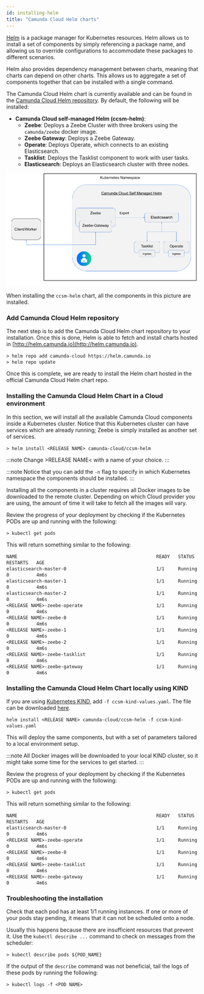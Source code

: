 ```yaml
---
id: installing-helm
title: "Camunda Cloud Helm charts"
---
```


[Helm](https://github.com/helm/helm) is a package manager for Kubernetes resources. Helm allows us to install a set of components by simply referencing a package name, and allowing us to override configurations to accommodate these packages to different scenarios.

Helm also provides dependency management between charts, meaning that charts can depend on other charts. This allows us to aggregate a set of components together that can be installed with a single command. 

The Camunda Cloud Helm chart is currently available and can be found in the [Camunda Cloud Helm repository](https://github.com/camunda-community-hub/camunda-cloud-helm). By default, the following will be installed:

- **Camunda Cloud self-managed Helm (ccsm-helm)**:  
  - **Zeebe**: Deploys a Zeebe Cluster with three brokers using the `camunda/zeebe` docker image.
  - **Zeebe Gateway**: Deploys a Zeebe Gateway.
  - **Operate**: Deploys Operate, which connects to an existing Elasticsearch.
  - **Tasklist**: Deploys the Tasklist component to work with user tasks.
  - **Elasticsearch**: Deploys an Elasticsearch cluster with three nodes.
  
![Charts](assets/ccsm-helm-charts.png)

When installing the `ccsm-helm` chart, all the components in this picture are installed. 

### Add Camunda Cloud Helm repository

The next step is to add the Camunda Cloud Helm chart repository to your installation. Once this is done, Helm is able to fetch and install charts hosted in [http://helm.camunda.io](http://helm.camunda.io).

```
> helm repo add camunda-cloud https://helm.camunda.io
> helm repo update
```

Once this is complete, we are ready to install the Helm chart hosted in the official Camunda Cloud Helm chart repo. 

### Installing the Camunda Cloud Helm Chart in a Cloud environment

In this section, we will install all the available Camunda Cloud components inside a Kubernetes cluster. Notice that this Kubernetes cluster can have services which are already running; Zeebe is simply installed as another set of services. 

```
> helm install <RELEASE NAME> camunda-cloud/ccsm-helm
```

:::note
Change &gt;RELEASE NAME&lt; with a name of your choice.
:::

:::note
Notice that you can add the `-n` flag to specify in which Kubernetes namespace the components should be installed.
:::

Installing all the components in a cluster requires all Docker images to be downloaded to the remote cluster. Depending on which Cloud provider you are using, the amount of time it will take to fetch all the images will vary. 


Review the progress of your deployment by checking if the Kubernetes PODs are up and running with the following:

```
> kubectl get pods
```

This will return something similar to the following:

```
NAME                                                   READY   STATUS    RESTARTS   AGE
elasticsearch-master-0                                 1/1     Running   0          4m6s
elasticsearch-master-1                                 1/1     Running   0          4m6s
elasticsearch-master-2                                 1/1     Running   0          4m6s
<RELEASE NAME>-zeebe-operate                           1/1     Running   0          4m6s
<RELEASE NAME>-zeebe-0                                 1/1     Running   0          4m6s
<RELEASE NAME>-zeebe-1                                 1/1     Running   0          4m6s
<RELEASE NAME>-zeebe-2                                 1/1     Running   0          4m6s
<RELEASE NAME>-zeebe-tasklist                          1/1     Running   0          4m6s
<RELEASE NAME>-zeebe-gateway                           1/1     Running   0          4m6s
```

### Installing the Camunda Cloud Helm Chart locally using KIND

If you are using [Kubernetes KIND](https://github.com/kubernetes-sigs/kind), add `-f ccsm-kind-values.yaml`. The file can be downloaded [here](https://github.com/camunda-community-hub/camunda-cloud-helm/blob/main/kind/ccsm-kind-values.yaml).

```
helm install <RELEASE NAME> camunda-cloud/ccsm-helm -f ccsm-kind-values.yaml
```

This will deploy the same components, but with a set of parameters tailored to a local environment setup.

:::note
All Docker images will be downloaded to your local KIND cluster, so it might take some time for the services to get started.
:::

Review the progress of your deployment by checking if the Kubernetes PODs are up and running with the following:

```
> kubectl get pods
```

This will return something similar to the following:

```
NAME                                                   READY   STATUS    RESTARTS   AGE
elasticsearch-master-0                                 1/1     Running   0          4m6s
<RELEASE NAME>-zeebe-operate                           1/1     Running   0          4m6s
<RELEASE NAME>-zeebe-0                                 1/1     Running   0          4m6s
<RELEASE NAME>-zeebe-tasklist                          1/1     Running   0          4m6s
<RELEASE NAME>-zeebe-gateway                           1/1     Running   0          4m6s
```

### Troubleshooting the installation

Check that each pod has at least 1/1 running instances. If one or more of your pods stay pending, it means that it can not be scheduled onto a node.

Usually this happens because there are insufficient resources that prevent it. Use the `kubectl describe ...` command to check on messages from the scheduler:

```
> kubectl describe pods ${POD_NAME}
```

If the output of the `describe` command was not beneficial, tail the logs of these pods by running the following:

```
> kubectl logs -f <POD NAME> 
```
